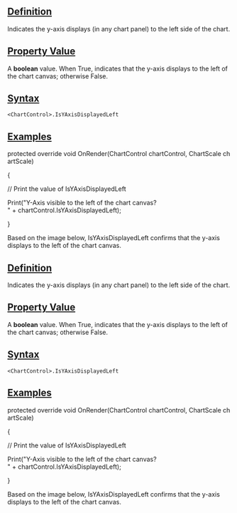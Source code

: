 ## [Definition](https://developer.ninjatrader.com/docs/desktop/isyaxisdisplayedleft\#definition)

Indicates the y-axis displays (in any chart panel) to the left side of the chart.

## [Property Value](https://developer.ninjatrader.com/docs/desktop/isyaxisdisplayedleft\#property-value)

A **boolean** value. When True, indicates that the y-axis displays to the left of the chart canvas; otherwise False.

## [Syntax](https://developer.ninjatrader.com/docs/desktop/isyaxisdisplayedleft\#syntax)

`<ChartControl>.IsYAxisDisplayedLeft`

## [Examples](https://developer.ninjatrader.com/docs/desktop/isyaxisdisplayedleft\#examples)

protected override void OnRender(ChartControl chartControl, ChartScale chartScale)

{

// Print the value of IsYAxisDisplayedLeft

Print("Y-Axis visible to the left of the chart canvas? " + chartControl.IsYAxisDisplayedLeft);

}

Based on the image below, IsYAxisDisplayedLeft confirms that the y-axis displays to the left of the chart canvas.

## [Definition](https://developer.ninjatrader.com/docs/desktop/isyaxisdisplayedleft\#definition)

Indicates the y-axis displays (in any chart panel) to the left side of the chart.

## [Property Value](https://developer.ninjatrader.com/docs/desktop/isyaxisdisplayedleft\#property-value)

A **boolean** value. When True, indicates that the y-axis displays to the left of the chart canvas; otherwise False.

## [Syntax](https://developer.ninjatrader.com/docs/desktop/isyaxisdisplayedleft\#syntax)

`<ChartControl>.IsYAxisDisplayedLeft`

## [Examples](https://developer.ninjatrader.com/docs/desktop/isyaxisdisplayedleft\#examples)

protected override void OnRender(ChartControl chartControl, ChartScale chartScale)

{

// Print the value of IsYAxisDisplayedLeft

Print("Y-Axis visible to the left of the chart canvas? " + chartControl.IsYAxisDisplayedLeft);

}

Based on the image below, IsYAxisDisplayedLeft confirms that the y-axis displays to the left of the chart canvas.